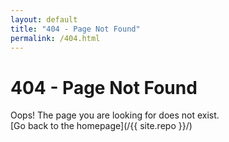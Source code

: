 ```yaml
---
layout: default
title: "404 - Page Not Found"
permalink: /404.html
---
```


# 404 - Page Not Found
Oops! The page you are looking for does not exist.  
[Go back to the homepage](/{{ site.repo }}/)